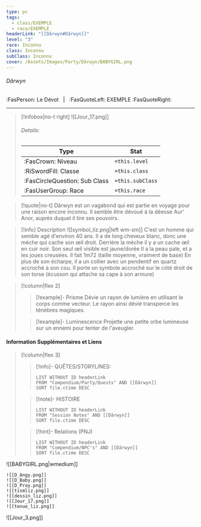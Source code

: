 ```yaml
---
type: pc
tags:
  - class/EXEMPLE
  - race/EXEMPLE
headerLink: "[[Dӑrwyn#Dӑrwyn]]"
level: "3"
race: Inconnu
class: Inconnu
subClass: Inconnu
cover: /Assets/Images/Party/Dӑrwyn/BABYGIRL.png
---
```


###### Dӑrwyn
:FasPerson: Le Dévot &nbsp; | &nbsp; :FasQuoteLeft: EXEMPLE :FasQuoteRight:
___
> [!infobox|no-t right]
> ![[Jour_17.png]]
> ###### Details:
> | Type | Stat |
> | ---- | ---- |
> | :FasCrown: Niveau   | `=this.level` |
> | :RiSwordFill: Classe |  `=this.class`|
> | :FasCircleQuestion: Sub Class |  `=this.subClass`|
> |  :FasUserGroup: Race |  `=this.race`|

> [!quote|no-t]
> Dӑrwyn est un vagabond qui est partie en voyage pour une raison encore inconnu. Il semble être dévoué à la déesse Aur' Anor, auprès duquel il tire ses pouvoirs.

> [!info] Description
> ![[symbol_liz.png|left wm-sm]]  C'est un homme qui semble agé d'environ 40 ans. Il a de long cheveux blanc, donc une mèche qui cache son œil droit. Derrière la mèche il y a un cache œil en cuir noir. Son seul œil visible est jaune/dorée
> Il a la peau pale, et a les joues creusées. Il fait 1m72 (taille moyenne, vraiment de base)
> En plus de son écharpe, il a un collier avec un pendentif en quartz accroché à son cou. Il porte un symbole accroché sur le côté droit de son torse (écusson qui attache sa cape à son armure)

> [!column|flex 2]
>> [!example]- Prisme
>>  Dévie un rayon de lumière en utilisant le corps comme vecteur. Le rayon ainsi dévié transperce les ténèbres magiques.
>> 
>
>>[!example]- Luminescence
>> Projette une petite orbe lumineuse sur un ennemi pour tenter de l'aveugler.
>> 

#### Information Supplémentaires et Liens
> [!column|flex 3]
>> [!info]- QUÊTES/STORYLINES:
>>```dataview
>>LIST WITHOUT ID headerLink
>>FROM "Compendium/Party/Quests" AND [[Dӑrwyn]]
>>SORT file.ctime DESC
>
>>[!note]- HISTOIRE
>>```dataview
>>LIST WITHOUT ID headerLink
>>FROM "Session Notes" AND [[Dӑrwyn]]
>>SORT file.ctime DESC
>
>>[!hint]- Relations (PNJ)
>>```dataview
>>LIST WITHOUT ID headerLink
>>FROM "Compendium/NPC's" AND [[Dӑrwyn]]
>>SORT file.ctime DESC

![[BABYGIRL.png|wmedium]]
```image-layout-masonry-4
![[D_Angy.png]]
![[D_Baby.png]]
![[D_Pray.png]]
![[tismliz.png]]
![[dessin_liz.png]]
![[Jour_17.png]]
![[tenue_liz.png]]
```

![[Jour_3.png]]
